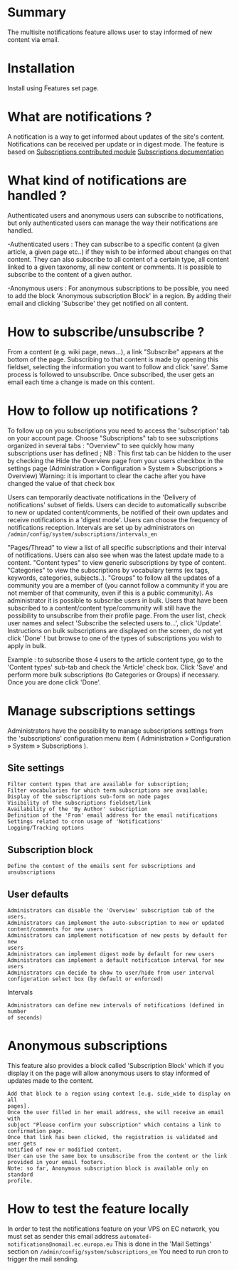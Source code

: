 Summary
=======

The multisite notifications feature allows user to stay informed of new content
via email.

Installation
============

Install using Features set page.

What are notifications ?
========================
A notification is a way to get informed about updates of the site's content.
Notifications can be received per update or in digest mode.
The feature is based on
[Subscriptions contributed module](https://www.drupal.org/project/subscriptions)
[Subscriptions documentation](https://www.drupal.org/node/344030)

What kind of notifications are handled ?
========================================
Authenticated users and anonymous users can subscribe to notifications, but only
authenticated users can manage the way their notifications are handled.

-Authenticated users :
They can subscribe to a specific content (a given article, a given page etc..)
if they wish to be informed about changes on that content.
They can also subscribe to all content of a certain type, all content linked to
a given taxonomy, all new content or comments.
It is possible to subscribe to the content of a given author.

-Anonymous users :
For anonymous subscriptions to be possible, you need to add the block
'Anonymous subscription Block' in a region.
By adding their email and clicking 'Subscribe' they get notified on all content.

How to subscribe/unsubscribe ?
==============================
From a content (e.g. wiki page, news...), a link "Subscribe" appears at the
bottom of the page.
Subscribing to that content is made by opening this fieldset, selecting the
information you want to follow and click 'save'.
Same process is followed to unsubscribe.
Once subscribed, the user gets an email each time a change is made on this
content.

How to follow up notifications ?
================================
To follow up on you subscriptions you need to access the 'subscription' tab on
your account page.
Choose "Subscriptions" tab to see subscriptions organized in several tabs :
    "Overview" to see quickly how many subscriptions user has defined ;
    NB : This first tab can be hidden to the user by checking the Hide the
    Overview page from your users checkbox in the settings page
    (Administration » Configuration » System » Subscriptions » Overview)
    Warning: it is important to clear the cache after you have changed the value
    of that check box

Users can temporarily deactivate notifications in the 'Delivery of
notifications' subset of fields.
Users can decide to automatically subscribe to new or updated content/comments,
be notified of their own updates and receive notifications in a 'digest mode'.
Users can choose the frequency of notifications reception.
Intervals are set up by administrators on
`/admin/config/system/subscriptions/intervals_en`

"Pages/Thread" to view a list of all specific subscriptions and their interval
of notifications.
Users can also see when was the latest update made to a content.
"Content types" to view generic subscriptions by type of content.
"Categories" to view the subscriptions by vocabulary terms (ex tags, keywords,
categories, subjects..).
"Groups" to follow all the updates of a community you are a member of (you
cannot follow a community if you are not member of that community, even if this
is a public community).
As administrator it is possible to subscribe users in bulk.
Users that have been subscribed to a content/content type/community will still
have the possibility to unsubscribe from their profile page.
From the user list, check user names and select 'Subscribe the selected users
to...', click 'Update'.
Instructions on bulk subscriptions are displayed on the screen, do not yet
click 'Done' ! but browse to one of the types of subscriptions you wish to
apply in bulk.

Example : to subscribe those 4 users to the article content type, go to the
'Content types' sub-tab and check the 'Article' check box.
Click 'Save' and perform more bulk subscriptions (to Categories or Groups) if
necessary.
Once you are done click 'Done'.

Manage subscriptions settings
=============================

Administrators have the possibility to manage subscriptions settings from the
'subscriptions' configuration menu item
( Administration » Configuration » System » Subscriptions ).

Site settings
-------------

    Filter content types that are available for subscription;
    Filter vocabularies for which term subscriptions are available;
    Display of the subscriptions sub-form on node pages
    Visibility of the subscriptions fieldset/link
    Availability of the 'By Author' subscription
    Definition of the 'From' email address for the email notifications
    Settings related to cron usage of 'Notifications'
    Logging/Tracking options

Subscription block
------------------

    Define the content of the emails sent for subscriptions and unsubscriptions

User defaults
-------------

    Administrators can disable the 'Overview' subscription tab of the users.
    Administrators can implement the auto-subscription to new or updated
    content/comments for new users
    Administrators can implement notification of new posts by default for new
    users
    Administrators can implement digest mode by default for new users
    Administrators can implement a default notification interval for new users
    Administrators can decide to show to user/hide from user interval
    configuration select box (by default or enforced)

Intervals

    Administrators can define new intervals of notifications (defined in number
    of seconds)

Anonymous subscriptions
=======================
This feature also provides a block called 'Subscription Block' which if you
display it on the page will allow anonymous users to stay informed of updates
made to the content.

    Add that block to a region using context [e.g. side_wide to display on all
    pages].
    Once the user filled in her email address, she will receive an email with
    subject "Please confirm your subscription" which contains a link to
    confirmation page.
    Once that link has been clicked, the registration is validated and user gets
    notified of new or modified content.
    User can use the same box to unsubscribe from the content or the link
    provided in your email footers.
    Note: so far, Anonymous subscription block is available only on standard
    profile.

How to test the feature locally
===============================
In order to test the notifications feature on your VPS on EC network, you must
set as sender this email address
`automated-notifications@nomail.ec.europa.eu`
This is done in the 'Mail Settings' section on
`/admin/config/system/subscriptions_en`
You need to run cron to trigger the mail sending.